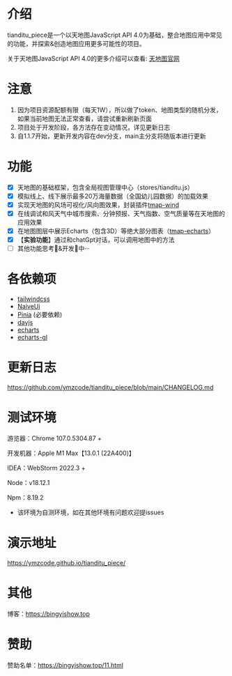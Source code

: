 # 介绍

tianditu_piece是一个以天地图JavaScript API 4.0为基础，整合地图应用中常见的功能，并探索&创造地图应用更多可能性的项目。

关于天地图JavaScript API 4.0的更多介绍可以查看: [天地图官网](http://lbs.tianditu.gov.cn/api/js4.0/guide.html)

# 注意

1. 因为项目资源配额有限（每天1W），所以做了token、地图类型的随机分发，如果当前地图无法正常查看，请尝试重新刷新页面
2. 项目处于开发阶段，各方法存在变动情况，详见更新日志
3. 自1.1.7开始，更新开发内容在dev分支，main主分支将随版本进行更新

# 功能
- [x] 天地图的基础框架，包含全局视图管理中心（stores/tianditu.js）
- [x] 模拟线上、线下展示最多20万海量数据（全国幼儿园数据）的加载效果
- [x] 实现天地图的风场可视化/风向图效果，封装插件[tmap-wind](https://github.com/ymzcode/tmap-wind)
- [x] 在线调试和风天气中城市搜索、分钟预报、天气指数、空气质量等在天地图的应用效果
- [x] 在地图图层中展示Echarts（包含3D）等绝大部分图表（[tmap-echarts](https://github.com/ymzcode/tmap-echarts)）
- [x] 【**实验功能**】通过和chatGpt对话，可以调用地图中的方法
- [ ] 其他功能思考🤔&开发👾中···

# 各依赖项

- [tailwindcss](https://tailwindcss.com/docs/installation/framework-guides)
- [NaiveUi](https://www.naiveui.com/zh-CN/os-theme)
- [Pinia](https://pinia.web3doc.top/introduction.html) (必要依赖)
- [dayjs](https://github.com/iamkun/dayjs) 
- [echarts](https://www.npmjs.com/package/echarts)
- [echarts-gl](https://www.npmjs.com/package/echarts-gl)

# 更新日志

https://github.com/ymzcode/tianditu_piece/blob/main/CHANGELOG.md

# 测试环境

游览器：Chrome 107.0.5304.87 +

开发机器：Apple M1 Max【13.0.1 (22A400)】

IDEA：WebStorm 2022.3 +

Node：v18.12.1

Npm：8.19.2

- 该环境为自测环境，如在其他环境有问题欢迎提issues

# 演示地址

https://ymzcode.github.io/tianditu_piece/

# 其他

博客：https://bingyishow.top

# 赞助

赞助名单：https://bingyishow.top/11.html
